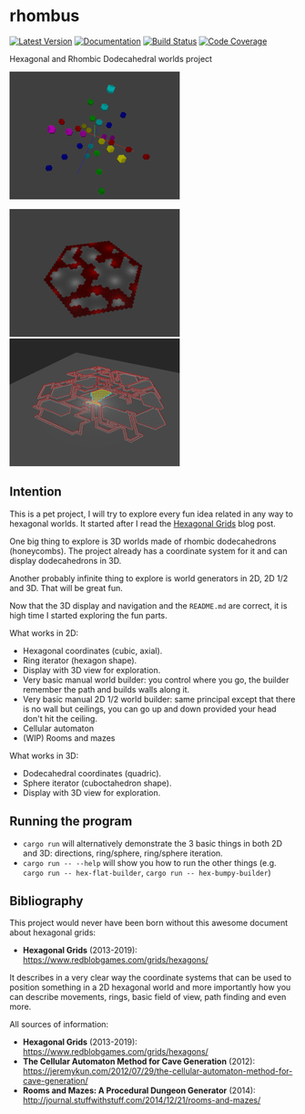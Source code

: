 # rhombus
[![Latest Version](https://img.shields.io/crates/v/rhombus)](https://crates.io/crates/rhombus)
[![Documentation](https://docs.rs/rhombus/badge.svg)](https://docs.rs/rhombus)
[![Build Status](https://travis-ci.com/arnodb/rhombus.svg?branch=master)](https://travis-ci.com/arnodb/rhombus)
[![Code Coverage](https://codecov.io/gh/arnodb/rhombus/branch/master/graph/badge.svg)](https://codecov.io/gh/arnodb/rhombus)

Hexagonal and Rhombic Dodecahedral worlds project

![Quadric directions](dodec-directions-small.png)

![Cellular cave generator](cellular-small.png) ![Rooms and Mazes generator](rooms-and-mazes-small.png)

## Intention

This is a pet project, I will try to explore every fun idea related in any way to hexagonal
worlds. It started after I read the  [Hexagonal Grids](https://www.redblobgames.com/grids/hexagons/)
blog post.

One big thing to explore is 3D worlds made of rhombic dodecahedrons (honeycombs). The project
already has a coordinate system for it and can display dodecahedrons in 3D.

Another probably infinite thing to explore is world generators in 2D, 2D 1/2 and 3D. That will be
great fun.

Now that the 3D display and navigation and the `README.md` are correct, it is high time I started
exploring the fun parts.

What works in 2D:

- Hexagonal coordinates (cubic, axial).
- Ring iterator (hexagon shape).
- Display with 3D view for exploration.
- Very basic manual world builder: you control where you go, the builder remember the path
  and builds walls along it.
- Very basic manual 2D 1/2 world builder: same principal except that there is no wall but
  ceilings, you can go up and down provided your head don't hit the ceiling.
- Cellular automaton
- (WIP) Rooms and mazes

What works in 3D:

- Dodecahedral coordinates (quadric).
- Sphere iterator (cuboctahedron shape).
- Display with 3D view for exploration.

## Running the program

- `cargo run` will alternatively demonstrate the 3 basic things in both 2D and 3D:
directions, ring/sphere, ring/sphere iteration.
- `cargo run -- --help` will show you how to run the other things (e.g. `cargo run -- hex-flat-builder`,
  `cargo run -- hex-bumpy-builder`)

## Bibliography

This project would never have been born without this awesome document about hexagonal grids:

* **Hexagonal Grids** (2013-2019): https://www.redblobgames.com/grids/hexagons/

It describes in a very clear way the coordinate systems that can be used to position something in
a 2D hexagonal world and more importantly how you can describe movements, rings, basic field of
view, path finding and even more.

All sources of information:

* **Hexagonal Grids** (2013-2019): https://www.redblobgames.com/grids/hexagons/
* **The Cellular Automaton Method for Cave Generation** (2012): https://jeremykun.com/2012/07/29/the-cellular-automaton-method-for-cave-generation/
* **Rooms and Mazes: A Procedural Dungeon Generator** (2014): http://journal.stuffwithstuff.com/2014/12/21/rooms-and-mazes/